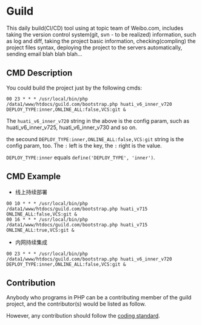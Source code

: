 # Guild

This daily build(CI/CD) tool using at topic team of Weibo.com, includes taking the version control system(git, svn - to be realized) information, such as log and diff, taking the project basic information, checking(compling) the project files syntax, deploying the project to the servers automatically, sending email blah blah blah...

## CMD Description

You could build the project just by the following cmds:

```
00 23 * * * /usr/local/bin/php /data1/www/htdocs/guild.com/bootstrap.php huati_v6_inner_v720  DEPLOY_TYPE:inner,ONLINE_ALL:false,VCS:git &
```

The `huati_v6_inner_v720` string in the above is the config param, such as huati_v6_inner_v725, huati_v6_inner_v730 and so on.

the secound `DEPLOY_TYPE:inner,ONLINE_ALL:false,VCS:git` string is the config param, too. The `:` left is the key, the `:` right is the value.

`DEPLOY_TYPE:inner` equals `define('DEPLOY_TYPE', 'inner')`.


## CMD Example

 - 线上持续部署
```
00 10 * * * /usr/local/bin/php /data1/www/htdocs/guild.com/bootstrap.php huati_v715  ONLINE_ALL:false,VCS:git &
00 16 * * * /usr/local/bin/php /data1/www/htdocs/guild.com/bootstrap.php huati_v715  ONLINE_ALL:true,VCS:git &
```

 - 内网持续集成
```
00 23 * * * /usr/local/bin/php /data1/www/htdocs/guild.com/bootstrap.php huati_v6_inner_v720  DEPLOY_TYPE:inner,ONLINE_ALL:false,VCS:git &
```

## Contribution

Anybody who programs in PHP can be a contributing member of the guild project, and the contributor(s) would be listed as follow.

However, any contribution should follow the [coding standard](/CODING_STANDARD.md).
